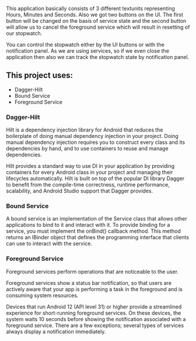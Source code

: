 
This application basically consists of 3 different textunits representing Hours, Minutes and Seconds.
Also we got two buttons on the UI. The first button will be changed on the basis of service state and the second button will allow us to cancel the foreground service which will result in resetting of our stopwatch.

You can control the stopwatch either by the UI buttons or with the notification panel. As we are using services, so if we even close the application then also we can track the stopwatch state by notification panel. 

## This project uses: 

* Dagger-Hilt
* Bound Service
* Foreground Service 

### Dagger-Hilt 

Hilt is a dependency injection library for Android that reduces the boilerplate of doing manual dependency injection in your project. Doing manual dependency injection requires you to construct every class and its dependencies by hand, and to use containers to reuse and manage dependencies.

Hilt provides a standard way to use DI in your application by providing containers for every Android class in your project and managing their lifecycles automatically. Hilt is built on top of the popular DI library Dagger to benefit from the compile-time correctness, runtime performance, scalability, and Android Studio support that Dagger provides. 

### Bound Service 

A bound service is an implementation of the Service class that allows other applications to bind to it and interact with it. To provide binding for a service, you must implement the onBind() callback method. This method returns an IBinder object that defines the programming interface that clients can use to interact with the service.

### Foreground Service 

Foreground services perform operations that are noticeable to the user.

Foreground services show a status bar notification, so that users are actively aware that your app is performing a task in the foreground and is consuming system resources.

Devices that run Android 12 (API level 31) or higher provide a streamlined experience for short-running foreground services. On these devices, the system waits 10 seconds before showing the notification associated with a foreground service. There are a few exceptions; several types of services always display a notification immediately.
